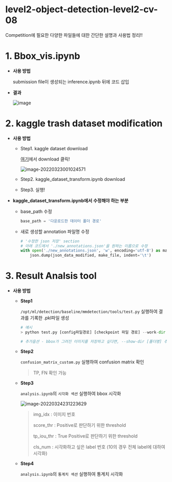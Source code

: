 # level2-object-detection-level2-cv-08

Competition에 필요한 다양한 파일들에 대한 간단한 설명과 사용법 정리!!

# 1. Bbox_vis.ipynb

- **사용 방법**

  submission file이 생성되는 inference.ipynb 뒤에 코드 삽입

- **결과**

  ![image](https://user-images.githubusercontent.com/71866756/159278927-57bd4b8f-ef48-4b84-93bd-7102bcc6bdf5.png)

# 2. kaggle trash dataset modification

- **사용 방법**

  - Step1. kaggle dataset download

    [여기](https://www.kaggle.com/datasets/kneroma/tacotrashdataset?select=data)에서 download 클릭!

    ![image-20220323001024571](../../../AppData/Roaming/Typora/typora-user-images/image-20220323001024571.png)

  - Step2. kaggle_dataset_transform.ipynb download

  - Step3. 실행!

- **kaggle_dataset_transform.ipynb에서 수정해야 하는 부분**

  - base_path 수정

    ```python
    base_path = '다운로드한 데이터 폴더 경로'
    ```

  - 새로 생성할 annotation 파일명 수정

    ```python
    # '수정한 json 저장' section
    # 아래 코드에서 './new_annotations.json'을 원하는 이름으로 수정
    with open('./new_annotations.json', 'w', encoding='utf-8') as make_file:
        json.dump(json_data_modified, make_file, indent='\t')
    ```


# 3. Result Analsis tool

- **사용 방법**

  - **Step1**  

    `/opt/ml/detection/baseline/mmdetection/tools/test.py` 실행하여 결과를 기록한 .pkl파일 생성

    ```python
    # 예시
    > python test.py [config파일경로] [checkpoint 파일 경로] --work-dir [metric을 저장할 폴더 경로] --out [pkl 파일 저장 폴더 경로] 
    
    # 추가옵션 - bbox가 그려진 이미지를 저장하고 싶다면, --show-dir [폴더명] 추가
    ```

    

  - **Step2** 

    `confusion_matrix_custom.py` 실행하여 confusion matrix 확인

    > TP, FN 확인 가능

    

  - **Step3**

    `analysis.ipynb`의 `시각화 섹션` 실행하여 bbox 시각화

    ![image-20220324231223629](../../../AppData/Roaming/Typora/typora-user-images/image-20220324231223629.png)

    > img_idx : 이미지 번호
    >
    > score_thr : Positive로 판단하기 위한 threshold
    >
    > tp_iou_thr : True Positive로 판단하기 위한 threshold
    >
    > cls_num : 시각화하고 싶은 label 번호 (10의 경우 전체 label에 대하여 시각화)

  - **Step4**

    `analysis.ipynb`의 `통계치 섹션` 실행하여 통계치 시각화

    
